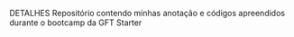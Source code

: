 DETALHES
Repositório contendo minhas anotação e códigos apreendidos durante o bootcamp da GFT Starter
